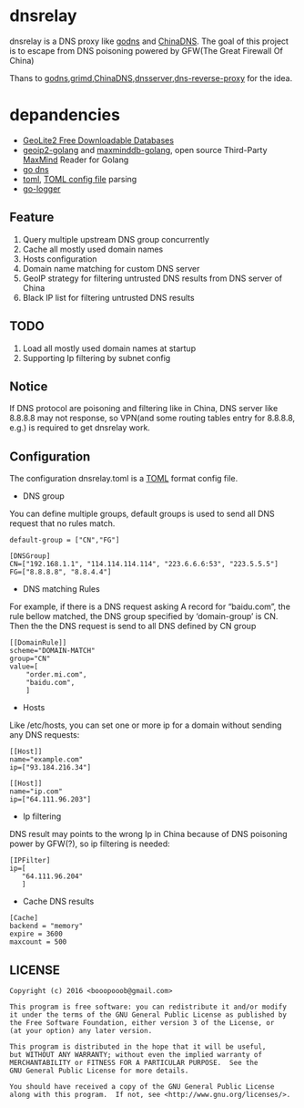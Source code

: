 # dnsrelay

dnsrelay is a DNS proxy like [godns](https://github.com/kenshinx/godns) and [ChinaDNS](https://github.com/shadowsocks/ChinaDNS). The goal of this project is to escape from DNS poisoning powered by GFW(The Great Firewall   Of China)

Thans to [godns](https://github.com/kenshinx/godns),[grimd](https://github.com/looterz/grimd),[ChinaDNS](https://github.com/shadowsocks/ChinaDNS),[dnsserver](https://github.com/docker/dnsserver),[dns-reverse-proxy](https://github.com/StalkR/dns-reverse-proxy) for the idea.

# depandencies

* [GeoLite2 Free Downloadable Databases](http://dev.maxmind.com/geoip/geoip2/geolite2/)
* [geoip2-golang](https://github.com/oschwald/geoip2-golang) and [maxminddb-golang](https://github.com/oschwald/maxminddb-golang), open source Third-Party [MaxMind](http://maxmind.github.io/MaxMind-DB/) Reader for Golang
* [go dns](https://github.com/miekg/dns)
* [toml](https://github.com/naoina/toml), [TOML config file](https://github.com/toml-lang/toml/blob/master/versions/en/toml-v0.4.0.md) parsing 
* [go-logger](https://github.com/apsdehal/go-logger)

## Feature
1. Query multiple upstream DNS group concurrently
2. Cache all mostly used domain names
3. Hosts configuration
4. Domain name matching for custom DNS server
5. GeoIP strategy for filtering untrusted DNS results from DNS server of China 
6. Black IP list for filtering untrusted DNS results

## TODO
1. Load all mostly used domain names at startup
2. Supporting Ip filtering by subnet config

## Notice
If DNS protocol are poisoning and filtering like in  China, DNS server like 8.8.8.8 may not response, so VPN(and some routing tables entry for 8.8.8.8, e.g.) is required to get dnsrelay work.

## Configuration

The configuration dnsrelay.toml is a [TOML](https://github.com/mojombo/toml) format config file.

* DNS group

You can define multiple groups, default groups is used to send all DNS request that no rules match.

```
default-group = ["CN","FG"]

[DNSGroup]
CN=["192.168.1.1", "114.114.114.114", "223.6.6.6:53", "223.5.5.5"]
FG=["8.8.8.8", "8.8.4.4"]
```

* DNS matching Rules

For example, if there is a DNS request asking A record for “baidu.com”, the rule bellow matched, the DNS group specified by ‘domain-group’ is CN. Then the the DNS request is send to all DNS defined by CN group

```
[[DomainRule]]
scheme="DOMAIN-MATCH"
group="CN"
value=[
    "order.mi.com",
    "baidu.com",
    ]
```

 * Hosts

Like /etc/hosts, you can set one or more ip for a domain without sending any DNS requests:

```
[[Host]]
name="example.com"
ip=["93.184.216.34"]

[[Host]]
name="ip.com"
ip=["64.111.96.203"]
```

* Ip filtering

DNS result may points to the wrong Ip in China because of DNS poisoning power by GFW(?), so ip filtering is needed:

```
[IPFilter]
ip=[
   "64.111.96.204"
   ]
```

* Cache DNS results

```
[Cache]
backend = "memory"
expire = 3600 
maxcount = 500
```


## LICENSE

```
Copyright (c) 2016 <booopooob@gmail.com>

This program is free software: you can redistribute it and/or modify    
it under the terms of the GNU General Public License as published by    
the Free Software Foundation, either version 3 of the License, or    
(at your option) any later version.    

This program is distributed in the hope that it will be useful,    
but WITHOUT ANY WARRANTY; without even the implied warranty of    
MERCHANTABILITY or FITNESS FOR A PARTICULAR PURPOSE.  See the    
GNU General Public License for more details.    

You should have received a copy of the GNU General Public License    
along with this program.  If not, see <http://www.gnu.org/licenses/>.
```
